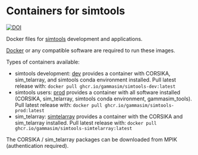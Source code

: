 # Containers for simtools

[![DOI](https://zenodo.org/badge/285225623.svg)](https://zenodo.org/badge/latestdoi/285225623)

Docker files for [simtools](https://github.com/gammasim/simtools) development and applications.

[Docker](https://www.docker.com/community-edition#/download) or any compatible software are required to run these images.

Types of containers available:
- simtools development: [dev](./dev) provides a container with CORSIKA, sim\_telarray, and simtools conda environment installed. Pull latest release with: `docker pull ghcr.io/gammasim/simtools-dev:latest`
- simtools users: [prod](./prod) provides a container with all software installed (CORSIKA, sim\_telarray, simtools conda environment, gammasim_tools). Pull latest release with: `docker pull ghcr.io/gammasim/simtools-prod:latest`
- sim\_telarray: [simtelarray](./simtelarray) provides a container with the CORSIKA and sim\_telarray installed. Pull latest release with: `docker pull ghcr.io/gammasim/simtools-simtelarray:latest`

The CORSIKA / sim\_telarray packages can be downloaded from MPIK (authentication required).
